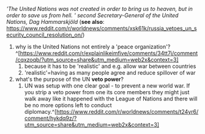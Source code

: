 *'The United Nations was not created in order to bring us to heaven, but in order to save us from hell. ' second Secretary-General of the United Nations, Dag Hammarskjöld* (**see also**: https://www.reddit.com/r/worldnews/comments/xsk61k/russia_vetoes_un_security_council_resolution_on/)

1. why is the United Nations not entirely a 'peace organization'?^[https://www.reddit.com/r/explainlikeimfive/comments/34tt7j/comment/cqxzoqb/?utm_source=share&utm_medium=web2x&context=3]
	1. because it has to be 'realistic' and e.g. allow war between countries
	2. 'realistic'=having as many people agree and reduce spillover of war
3. what's the purpose of the UN **veto power**?
	1. UN was setup with one clear goal - to prevent a new world war. If you strip a veto power from one its core members they might just walk away like it happened with the League of Nations and there will be no more options left to conduct diplomacy.^[https://www.reddit.com/r/worldnews/comments/t24yr6/comment/hykdq9z/?utm_source=share&utm_medium=web2x&context=3]